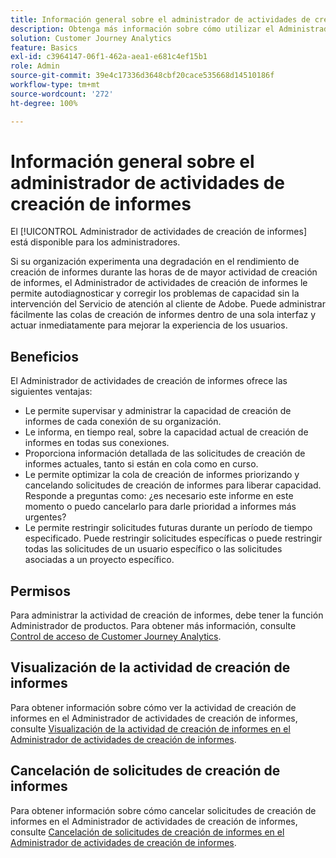 ```yaml
---
title: Información general sobre el administrador de actividades de creación de informes
description: Obtenga más información sobre cómo utilizar el Administrador de actividades de creación de informes para diagnosticar y corregir problemas de capacidad durante las horas de mayor actividad en la creación de informes.
solution: Customer Journey Analytics
feature: Basics
exl-id: c3964147-06f1-462a-aea1-e681c4ef15b1
role: Admin
source-git-commit: 39e4c17336d3648cbf20cace535668d14510186f
workflow-type: tm+mt
source-wordcount: '272'
ht-degree: 100%

---
```


# Información general sobre el administrador de actividades de creación de informes

El [!UICONTROL Administrador de actividades de creación de informes] está disponible para los administradores.

Si su organización experimenta una degradación en el rendimiento de creación de informes durante las horas de de mayor actividad de creación de informes, el Administrador de actividades de creación de informes le permite autodiagnosticar y corregir los problemas de capacidad sin la intervención del Servicio de atención al cliente de Adobe. Puede administrar fácilmente las colas de creación de informes dentro de una sola interfaz y actuar inmediatamente para mejorar la experiencia de los usuarios. 

## Beneficios

El Administrador de actividades de creación de informes ofrece las siguientes ventajas:

* Le permite supervisar y administrar la capacidad de creación de informes de cada conexión de su organización.
* Le informa, en tiempo real, sobre la capacidad actual de creación de informes en todas sus conexiones.
* Proporciona información detallada de las solicitudes de creación de informes actuales, tanto si están en cola como en curso.
* Le permite optimizar la cola de creación de informes priorizando y cancelando solicitudes de creación de informes para liberar capacidad. Responde a preguntas como: ¿es necesario este informe en este momento o puedo cancelarlo para darle prioridad a informes más urgentes?
* Le permite restringir solicitudes futuras durante un período de tiempo especificado. Puede restringir solicitudes específicas o puede restringir todas las solicitudes de un usuario específico o las solicitudes asociadas a un proyecto específico.

## Permisos

<!-- update for CJA -->

Para administrar la actividad de creación de informes, debe tener la función Administrador de productos. Para obtener más información, consulte [Control de acceso de Customer Journey Analytics](/help/technotes/access-control.md).

## Visualización de la actividad de creación de informes

Para obtener información sobre cómo ver la actividad de creación de informes en el Administrador de actividades de creación de informes, consulte [Visualización de la actividad de creación de informes en el Administrador de actividades de creación de informes](/help/reporting-activity-manager/reporting-activity.md).

## Cancelación de solicitudes de creación de informes

Para obtener información sobre cómo cancelar solicitudes de creación de informes en el Administrador de actividades de creación de informes, consulte [Cancelación de solicitudes de creación de informes en el Administrador de actividades de creación de informes](/help/reporting-activity-manager/reporting-activity-cancel-requests.md).
